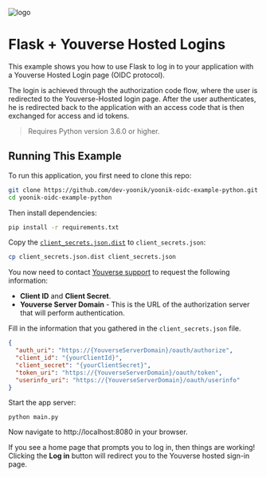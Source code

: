 ![logo](https://yk-website-images.s3.eu-west-1.amazonaws.com/LogoV4_TRANSPARENT.png?)

# Flask + Youverse Hosted Logins

This example shows you how to use Flask to log in to your application with a Youverse Hosted Login page (OIDC protocol).

The login is achieved through the authorization code flow, where the user is redirected to the Youverse-Hosted login page.
After the user authenticates, he is redirected back to the application with an access code that is then exchanged for access and id tokens.

> Requires Python version 3.6.0 or higher.

## Running This Example

To run this application, you first need to clone this repo:

```bash
git clone https://github.com/dev-yoonik/yoonik-oidc-example-python.git
cd yoonik-oidc-example-python
```

Then install dependencies:

```bash
pip install -r requirements.txt
```

Copy the [`client_secrets.json.dist`](client_secrets.json.dist) to `client_secrets.json`:

```bash
cp client_secrets.json.dist client_secrets.json
```

You now need to contact [Youverse support](mailto:support@youverse.id) to request the following information:

- **Client ID** and **Client Secret**.
- **Youverse Server Domain** - This is the URL of the authorization server that will perform authentication.

Fill in the information that you gathered in the `client_secrets.json` file.

```json
{
  "auth_uri": "https://{YouverseServerDomain}/oauth/authorize",
  "client_id": "{yourClientId}",
  "client_secret": "{yourClientSecret}",
  "token_uri": "https://{YouverseServerDomain}/oauth/token",
  "userinfo_uri": "https://{YouverseServerDomain}/oauth/userinfo"
}
```

Start the app server:

```
python main.py
```

Now navigate to http://localhost:8080 in your browser.

If you see a home page that prompts you to log in, then things are working! Clicking the **Log in** button will redirect you to the Youverse hosted sign-in page.
